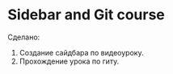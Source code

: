 # Sidebar and Git course

Сделано:
1. Создание сайдбара по видеоуроку.
2. Прохождение урока по гиту.